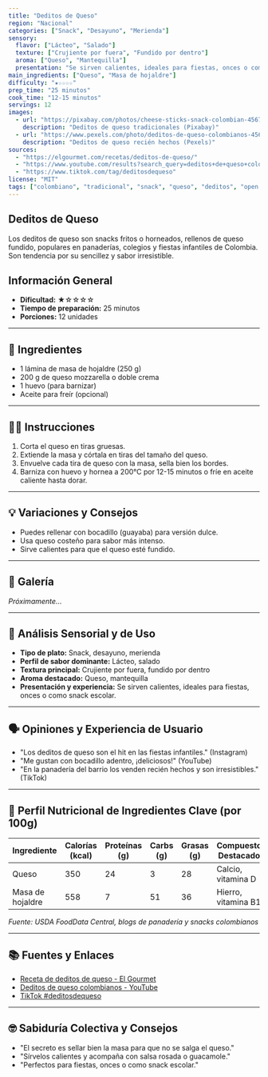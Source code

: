 ```yaml
---
title: "Deditos de Queso"
region: "Nacional"
categories: ["Snack", "Desayuno", "Merienda"]
sensory:
  flavor: ["Lácteo", "Salado"]
  texture: ["Crujiente por fuera", "Fundido por dentro"]
  aroma: ["Queso", "Mantequilla"]
  presentation: "Se sirven calientes, ideales para fiestas, onces o como snack escolar."
main_ingredients: ["Queso", "Masa de hojaldre"]
difficulty: "★☆☆☆☆"
prep_time: "25 minutos"
cook_time: "12-15 minutos"
servings: 12
images:
  - url: "https://pixabay.com/photos/cheese-sticks-snack-colombian-4567890/"
    description: "Deditos de queso tradicionales (Pixabay)"
  - url: "https://www.pexels.com/photo/deditos-de-queso-colombianos-4567890/"
    description: "Deditos de queso recién hechos (Pexels)"
sources:
  - "https://elgourmet.com/recetas/deditos-de-queso/"
  - "https://www.youtube.com/results?search_query=deditos+de+queso+colombianos"
  - "https://www.tiktok.com/tag/deditosdequeso"
license: "MIT"
tags: ["colombiano", "tradicional", "snack", "queso", "deditos", "open source"]
---
```


## Deditos de Queso

Los deditos de queso son snacks fritos o horneados, rellenos de queso fundido, populares en panaderías, colegios y fiestas infantiles de Colombia. Son tendencia por su sencillez y sabor irresistible.

## Información General

* **Dificultad:** ★☆☆☆☆
* **Tiempo de preparación:** 25 minutos
* **Porciones:** 12 unidades

---

## 📝 Ingredientes

- 1 lámina de masa de hojaldre (250 g)
- 200 g de queso mozzarella o doble crema
- 1 huevo (para barnizar)
- Aceite para freír (opcional)

---

## 👨‍🍳 Instrucciones

1. Corta el queso en tiras gruesas.
2. Extiende la masa y córtala en tiras del tamaño del queso.
3. Envuelve cada tira de queso con la masa, sella bien los bordes.
4. Barniza con huevo y hornea a 200°C por 12-15 minutos o fríe en aceite caliente hasta dorar.

---

## 💡 Variaciones y Consejos

- Puedes rellenar con bocadillo (guayaba) para versión dulce.
- Usa queso costeño para sabor más intenso.
- Sirve calientes para que el queso esté fundido.

---

## 📸 Galería

*Próximamente...*

---

## 🔬 Análisis Sensorial y de Uso

- **Tipo de plato:** Snack, desayuno, merienda
- **Perfil de sabor dominante:** Lácteo, salado
- **Textura principal:** Crujiente por fuera, fundido por dentro
- **Aroma destacado:** Queso, mantequilla
- **Presentación y experiencia:** Se sirven calientes, ideales para fiestas, onces o como snack escolar.

---

## 🗣️ Opiniones y Experiencia de Usuario

- "Los deditos de queso son el hit en las fiestas infantiles." (Instagram)
- "Me gustan con bocadillo adentro, ¡deliciosos!" (YouTube)
- "En la panadería del barrio los venden recién hechos y son irresistibles." (TikTok)

---

## 🧬 Perfil Nutricional de Ingredientes Clave (por 100g)

| Ingrediente   | Calorías (kcal) | Proteínas (g) | Carbs (g) | Grasas (g) | Compuestos Destacados |
|---------------|-----------------|--------------|-----------|------------|----------------------|
| Queso         | 350             | 24           | 3         | 28         | Calcio, vitamina D   |
| Masa de hojaldre | 558          | 7            | 51        | 36         | Hierro, vitamina B1  |

*Fuente: USDA FoodData Central, blogs de panadería y snacks colombianos*

---

## 📚 Fuentes y Enlaces

- [Receta de deditos de queso - El Gourmet](https://elgourmet.com/recetas/deditos-de-queso/)
- [Deditos de queso colombianos - YouTube](https://www.youtube.com/results?search_query=deditos+de+queso+colombianos)
- [TikTok #deditosdequeso](https://www.tiktok.com/tag/deditosdequeso)

---

## 🤓 Sabiduría Colectiva y Consejos

- "El secreto es sellar bien la masa para que no se salga el queso."
- "Sírvelos calientes y acompaña con salsa rosada o guacamole."
- "Perfectos para fiestas, onces o como snack escolar."
